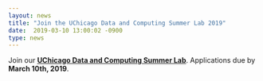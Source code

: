 ```yaml
---
layout: news
title: "Join the UChicago Data and Computing Summer Lab 2019"
date:  2019-03-10 13:00:02 -0900
type: news
---
```


Join our [**UChicago Data and Computing Summer Lab**](https://labs.globus.org/join.html). Applications due by **March 10th, 2019**. 